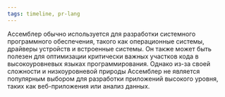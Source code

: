 ```yaml
---
tags: timeline, pr-lang
--- 
```


<span 
	  class='ob-timelines-interpretation' 
	  data-date='1949-02-30' 
	  data-event_title='Ассемблер' 
	  data-class='pr-lang' 
	  data-interpretation_number='4'
	  data-title='Практика'
	  > 
</span>

Ассемблер обычно используется для разработки системного программного обеспечения, такого как операционные системы, драйверы устройств и встроенные системы. Он также может быть полезен для оптимизации критически важных участков кода в высокоуровневых языках программирования. Однако из-за своей сложности и низкоуровневой природы Ассемблер не является популярным выбором для разработки приложений высокого уровня, таких как веб-приложения или анализ данных.
